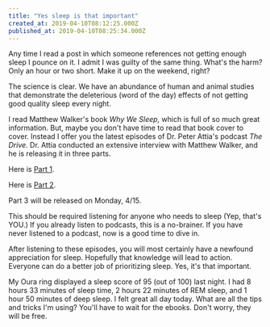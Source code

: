 ```yaml
---
title: "Yes sleep is that important"
created_at: 2019-04-10T08:12:25.000Z
published_at: 2019-04-10T08:25:34.000Z
---
```

Any time I read a post in which someone references not getting enough sleep I pounce on it. I admit I was guilty of the same thing. What's the harm? Only an hour or two short. Make it up on the weekend, right? 

The science is clear. We have an abundance of human and animal studies that demonstrate the deleterious (word of the day) effects of not getting good quality sleep every night. 

I read Matthew Walker's book _Why We Sleep,_ which is full of so much great information. But, maybe you don't have time to read that book cover to cover. Instead I offer you the latest episodes of Dr. Peter Attia's podcast _The Drive_. Dr. Attia conducted an extensive interview with Matthew Walker, and he is releasing it in three parts. 

Here is [Part 1](https://peterattiamd.com/matthewwalker1/). 

Here is [Part 2](https://peterattiamd.com/matthewwalker2/). 

Part 3 will be released on Monday, 4/15.

This should be required listening for anyone who needs to sleep (Yep, that's YOU.) If you already listen to podcasts, this is a no-brainer. If you have never listened to a podcast, now is a good time to dive in. 

After listening to these episodes, you will most certainly have a newfound appreciation for sleep. Hopefully that knowledge will lead to action. Everyone can do a better job of prioritizing sleep. Yes, it's that important.

My Oura ring displayed a sleep score of 95 (out of 100) last night. I had 8 hours 33 minutes of sleep time, 2 hours 22 minutes of REM sleep, and 1 hour 50 minutes of deep sleep. I felt great all day today. What are all the tips and tricks I'm using? You'll have to wait for the ebooks. Don't worry, they will be free.
